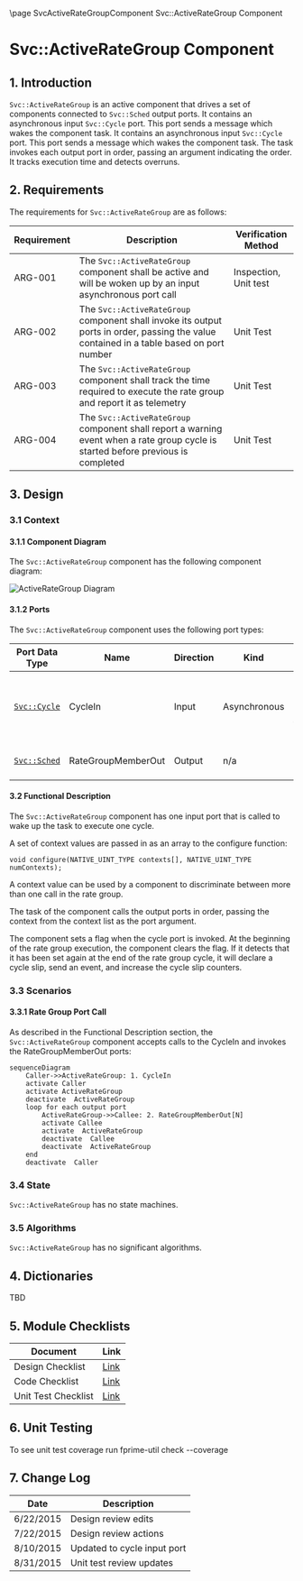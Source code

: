 \page SvcActiveRateGroupComponent Svc::ActiveRateGroup Component
# Svc::ActiveRateGroup Component

## 1. Introduction

`Svc::ActiveRateGroup` is an active component that drives a set of components connected to `Svc::Sched` output ports. 
It contains an asynchronous input `Svc::Cycle` port. This port sends a message which wakes the component task. 
It contains an asynchronous input `Svc::Cycle` port. This port sends a message which wakes the component task. 
The task invokes each output port in order, passing an argument indicating the order. It tracks execution time and detects overruns.

## 2. Requirements

The requirements for `Svc::ActiveRateGroup` are as follows:

Requirement | Description | Verification Method
----------- | ----------- | -------------------
ARG-001 | The `Svc::ActiveRateGroup` component shall be active and will be woken up by an input asynchronous port call | Inspection, Unit test
ARG-002 | The `Svc::ActiveRateGroup` component shall invoke its output ports in order, passing the value contained in a table based on port number | Unit Test
ARG-003 | The `Svc::ActiveRateGroup` component shall track the time required to execute the rate group and report it as telemetry | Unit Test
ARG-004 | The `Svc::ActiveRateGroup` component shall report a warning event when a rate group cycle is started before previous is completed  | Unit Test

## 3. Design

### 3.1 Context

#### 3.1.1 Component Diagram

The `Svc::ActiveRateGroup` component has the following component diagram:

![ActiveRateGroup Diagram](img/ActiveRateGroupBDD.jpg "ActiveRateGroup")

#### 3.1.2 Ports

The `Svc::ActiveRateGroup` component uses the following port types:

Port Data Type | Name | Direction | Kind | Usage
-------------- | ---- | --------- | ---- | -----
[`Svc::Cycle`](../../Cycle/docs/sdd.html) | CycleIn | Input | Asynchronous | Receive a call to run one cycle of the rate group
[`Svc::Sched`](../../Sched/docs/sdd.html) | RateGroupMemberOut | Output | n/a | Rate group ports

#### 3.2 Functional Description

The `Svc::ActiveRateGroup` component has one input port that is called to wake up the task to execute one cycle.  

A set of context values are passed in as an array to the configure function:

```
void configure(NATIVE_UINT_TYPE contexts[], NATIVE_UINT_TYPE numContexts);
```

A context value can be used by a component to discriminate between more than one call in the rate group.

The task of the component calls the output ports in order, passing the context from the context list as the port argument. 

The component sets a flag when the cycle port is invoked. At the beginning of the rate group execution, the component clears 
the flag. 
If it detects that it has been set again at the end of the rate group cycle, it will declare a cycle slip, send an 
event, and increase the cycle slip counters. 

### 3.3 Scenarios

#### 3.3.1 Rate Group Port Call

As described in the Functional Description section, the `Svc::ActiveRateGroup` component accepts calls to the CycleIn and invokes the RateGroupMemberOut ports:

```mermaid
sequenceDiagram
    Caller->>ActiveRateGroup: 1. CycleIn
    activate Caller
    activate ActiveRateGroup
    deactivate  ActiveRateGroup 
    loop for each output port
        ActiveRateGroup->>Callee: 2. RateGroupMemberOut[N]
        activate Callee
        activate  ActiveRateGroup
        deactivate  Callee 
        deactivate  ActiveRateGroup 
    end
    deactivate  Caller 
```


### 3.4 State

`Svc::ActiveRateGroup` has no state machines.

### 3.5 Algorithms

`Svc::ActiveRateGroup` has no significant algorithms.

## 4. Dictionaries

TBD

## 5. Module Checklists

Document | Link
-------- | ----
Design Checklist | [Link](Checklist_Design.xlsx)
Code Checklist | [Link](Checklist_Code.xlsx)
Unit Test Checklist | [Link](Checklist_Unit_Test.xlsx)

## 6. Unit Testing

To see unit test coverage run fprime-util check --coverage

## 7. Change Log

Date | Description
---- | -----------
6/22/2015 | Design review edits
7/22/2015 | Design review actions
8/10/2015 | Updated to cycle input port 
8/31/2015 | Unit test review updates



